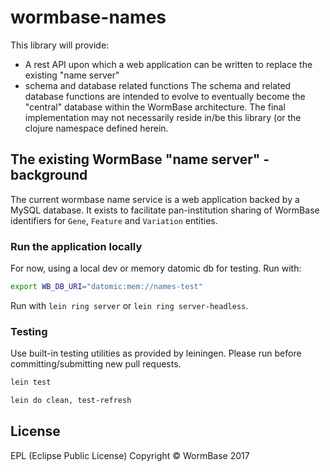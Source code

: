 # wormbase-names

This library will provide:
 - A rest API upon which a web application can be written to replace
   the existing "name server"
 - schema and database related functions
   The schema and related database functions are intended to evolve to eventually become the "central" database within the WormBase architecture.
   The final implementation may not necessarily reside in/be this
   library (or the clojure namespace defined herein.

## The existing WormBase "name server" - background
The current wormbase name service is a web application backed by a
MySQL database. It exists to facilitate pan-institution sharing of
WormBase identifiers for `Gene`, `Feature` and `Variation` entities.

### Run the application locally
For now, using a local dev or memory datomic db for testing.
Run with:

```bash
export WB_DB_URI="datomic:mem://names-test"
```

Run with `lein ring server` or `lein ring server-headless`.


### Testing
Use built-in testing utilities as provided by leiningen.
Please run before committing/submitting new pull requests.

```bash
lein test
```

```bash
lein do clean, test-refresh
```

## License
EPL (Eclipse Public License)
Copyright ©  WormBase 2017
